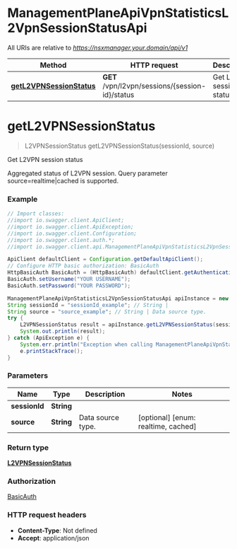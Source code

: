 # ManagementPlaneApiVpnStatisticsL2VpnSessionStatusApi

All URIs are relative to *https://nsxmanager.your.domain/api/v1*

Method | HTTP request | Description
------------- | ------------- | -------------
[**getL2VPNSessionStatus**](ManagementPlaneApiVpnStatisticsL2VpnSessionStatusApi.md#getL2VPNSessionStatus) | **GET** /vpn/l2vpn/sessions/{session-id}/status | Get L2VPN session status

<a name="getL2VPNSessionStatus"></a>
# **getL2VPNSessionStatus**
> L2VPNSessionStatus getL2VPNSessionStatus(sessionId, source)

Get L2VPN session status

Aggregated status of L2VPN session. Query parameter source&#x3D;realtime|cached is supported.

### Example
```java
// Import classes:
//import io.swagger.client.ApiClient;
//import io.swagger.client.ApiException;
//import io.swagger.client.Configuration;
//import io.swagger.client.auth.*;
//import io.swagger.client.api.ManagementPlaneApiVpnStatisticsL2VpnSessionStatusApi;

ApiClient defaultClient = Configuration.getDefaultApiClient();
// Configure HTTP basic authorization: BasicAuth
HttpBasicAuth BasicAuth = (HttpBasicAuth) defaultClient.getAuthentication("BasicAuth");
BasicAuth.setUsername("YOUR USERNAME");
BasicAuth.setPassword("YOUR PASSWORD");

ManagementPlaneApiVpnStatisticsL2VpnSessionStatusApi apiInstance = new ManagementPlaneApiVpnStatisticsL2VpnSessionStatusApi();
String sessionId = "sessionId_example"; // String | 
String source = "source_example"; // String | Data source type.
try {
    L2VPNSessionStatus result = apiInstance.getL2VPNSessionStatus(sessionId, source);
    System.out.println(result);
} catch (ApiException e) {
    System.err.println("Exception when calling ManagementPlaneApiVpnStatisticsL2VpnSessionStatusApi#getL2VPNSessionStatus");
    e.printStackTrace();
}
```

### Parameters

Name | Type | Description  | Notes
------------- | ------------- | ------------- | -------------
 **sessionId** | **String**|  |
 **source** | **String**| Data source type. | [optional] [enum: realtime, cached]

### Return type

[**L2VPNSessionStatus**](L2VPNSessionStatus.md)

### Authorization

[BasicAuth](../README.md#BasicAuth)

### HTTP request headers

 - **Content-Type**: Not defined
 - **Accept**: application/json

